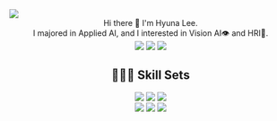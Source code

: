
<img src="https://capsule-render.vercel.app/api?type=wave&color=0:FAF4C0,100:E1FF36&height=300&section=header&text=Hyuna Lee%&fontSize=90" />


<div align=center>
  Hi there 👋 I'm Hyuna Lee.<br> I majored in Applied AI, and I interested in Vision AI👁 and HRI🤖. <br>
</div>
<div align=center>
  <a href="https://melon-wish-350.notion.site/Hyuna-Lee-dd36b9d6419c4fc48611bfdc7e299c74" target="_blank"><img src="https://img.shields.io/badge/Notion-000000?style=flat-square&logo=Notion&logoColor=white"/></a>
  <a href="https://velog.io/@leehyuna" target="_blank"><img src="https://img.shields.io/badge/Blog-EA4AAA?style=flat-square&logo=GitHub Sponsors&logoColor=white"/></a>
  <a href="mailto:leehyuna0812@gmail.com" target="_blank"><img src="https://img.shields.io/badge/leehyuna0812@gmail.com-EA4335?style=flat-square&logo=Gmail&logoColor=white"/></a>
</div>

<div align=center><h2>👩🏻‍💻 Skill Sets</h2></div>
<div align=center>
  <img src="https://img.shields.io/badge/python-3776AB?style=flat-square&logo=python&logoColor=white">
  <img src="https://img.shields.io/badge/kotlin-7F52FF?style=flat-square&logo=kotlin&logoColor=white">
  <img src="https://img.shields.io/badge/C-A8B9CC?style=flat-square&logo=C&logoColor=white">

  <br>
  <img src="https://img.shields.io/badge/Tensorflow-FF6F00?style=flat-square&logo=Tensorflow&logoColor=white">
  <img src="https://img.shields.io/badge/Pytorch-EE4C2C?style=flat-square&logo=Pytorch&logoColor=white">
  <img src="https://img.shields.io/badge/sklearn-F7931E?style=flat-square&logo=scikit-learn&logoColor=white">
</div>



<!--
**lee-hyun-a/lee-hyun-a** is a ✨ _special_ ✨ repository because its `README.md` (this file) appears on your GitHub profile.

Here are some ideas to get you started:

- 🔭 I’m currently working on ...
- 🌱 I’m currently learning ...
- 👯 I’m looking to collaborate on ...
- 🤔 I’m looking for help with ...
- 💬 Ask me about ...
- 📫 How to reach me: ...
- 😄 Pronouns: ...
- ⚡ Fun fact: ...
-->
